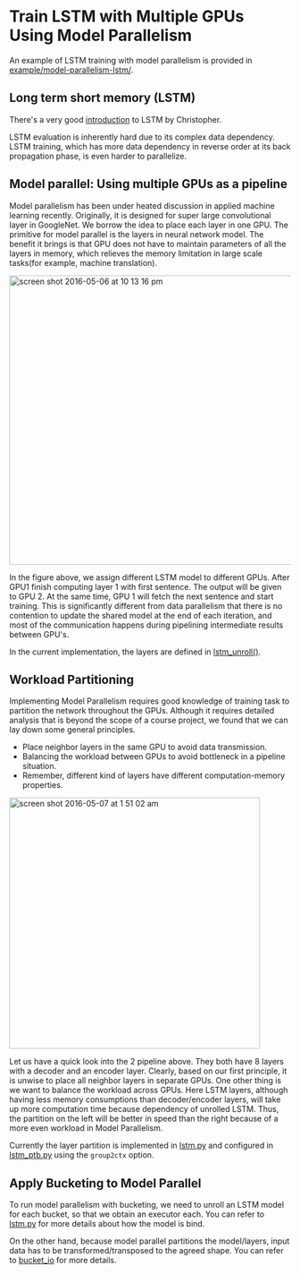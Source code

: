 # Train LSTM with Multiple GPUs Using Model Parallelism

An example of LSTM training with model parallelism is provided in [example/model-parallelism-lstm/](https://github.com/dmlc/mxnet/blob/master/example/model-parallel-lstm/lstm.py). 

## Long term short memory (LSTM)

There's a very good [introduction](http://colah.github.io/posts/2015-08-Understanding-LSTMs/) to LSTM by Christopher. 

LSTM evaluation is inherently hard due to its complex data dependency. LSTM training, which has more data dependency in reverse order at its back propagation phase, is even harder to parallelize. 


## Model parallel: Using multiple GPUs as a pipeline 

Model parallelism has been under heated discussion in applied machine learning recently. Originally, it is designed for super large convolutional layer in GoogleNet. We borrow the idea to place each layer in one GPU. The primitive for model parallel is the layers in neural network model. The benefit it brings is that GPU does not have to maintain parameters of all the layers in memory, which relieves the memory limitation in large scale tasks(for example, machine translation). 

<img width="517" alt="screen shot 2016-05-06 at 10 13 16 pm" src="https://cloud.githubusercontent.com/assets/5545640/15089697/d6f4fca0-13d7-11e6-9331-7f94fcc7b4c6.png">

In the figure above, we assign different LSTM model to different GPUs. After GPU1 finish computing layer 1 with first sentence. The output will be given to GPU 2. At the same time, GPU 1 will fetch the next sentence and start training. This is significantly different from data parallelism that there is no contention to update the shared model at the end of each iteration, and most of the communication happens during pipelining intermediate results between GPU's. 

In the current implementation, the layers are defined in [lstm_unroll()](https://github.com/dmlc/mxnet/blob/master/example/model-parallel-lstm/lstm.py). 

## Workload Partitioning

Implementing Model Parallelism requires good knowledge of training task to partition the network throughout the GPUs. Although it requires detailed analysis that is beyond the scope of a course project, we found that we can lay down some general principles.

- Place neighbor layers in the same GPU to avoid data transmission.
- Balancing the workload between GPUs to avoid bottleneck in a pipeline situation.
- Remember, different kind of layers have different computation-memory properties. 

<img width="449" alt="screen shot 2016-05-07 at 1 51 02 am" src="https://cloud.githubusercontent.com/assets/5545640/15090455/37a30ab0-13f6-11e6-863b-efe2b10ec2e6.png">

Let us have a quick look into the 2 pipeline above. They both have 8 layers with a decoder and an encoder layer. Clearly, based on our first principle, it is unwise to place all neighbor layers in separate GPUs. One other thing is we want to balance the workload across GPUs. Here LSTM layers, although having less memory consumptions than decoder/encoder layers, will take up more computation time because dependency of unrolled LSTM. Thus, the partition on the left will be better in speed than the right because of a more even workload in Model Parallelism.

Currently the layer partition is implemented in [lstm.py](https://github.com/eric-haibin-lin/mxnet/blob/master/example/model-parallel-lstm/lstm.py#L187) and configured in [lstm_ptb.py](https://github.com/eric-haibin-lin/mxnet/blob/master/example/model-parallel-lstm/lstm.py#L187) using the `group2ctx` option.

## Apply Bucketing to Model Parallel 

To run model parallelism with bucketing, we need to unroll an LSTM model for each bucket, so that we obtain an executor each. You can refer to [lstm.py](https://github.com/eric-haibin-lin/mxnet/blob/master/example/model-parallel-lstm/lstm.py#L154) for more details about how the model is bind. 

On the other hand, because model parallel partitions the model/layers, input data has to be transformed/transposed to the agreed shape. You can refer to [bucket_io](https://github.com/eric-haibin-lin/mxnet/blob/master/example/model-parallel-lstm/lstm.py#L154) for more details. 



